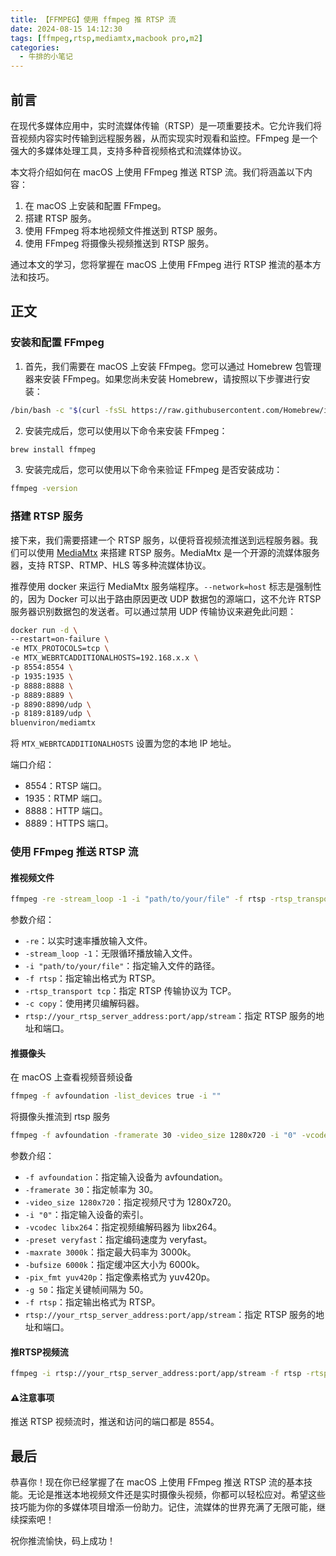 ```yaml
---
title: 【FFMPEG】使用 ffmpeg 推 RTSP 流
date: 2024-08-15 14:12:30
tags: [ffmpeg,rtsp,mediamtx,macbook pro,m2]
categories: 
  - 牛排的小笔记
---
```


## 前言

在现代多媒体应用中，实时流媒体传输（RTSP）是一项重要技术。它允许我们将音视频内容实时传输到远程服务器，从而实现实时观看和监控。FFmpeg 是一个强大的多媒体处理工具，支持多种音视频格式和流媒体协议。

本文将介绍如何在 macOS 上使用 FFmpeg 推送 RTSP 流。我们将涵盖以下内容：
1. 在 macOS 上安装和配置 FFmpeg。
2. 搭建 RTSP 服务。
3. 使用 FFmpeg 将本地视频文件推送到 RTSP 服务。
4. 使用 FFmpeg 将摄像头视频推送到 RTSP 服务。

通过本文的学习，您将掌握在 macOS 上使用 FFmpeg 进行 RTSP 推流的基本方法和技巧。

<!-- more -->

## 正文

### 安装和配置 FFmpeg

1. 首先，我们需要在 macOS 上安装 FFmpeg。您可以通过 Homebrew 包管理器来安装 FFmpeg。如果您尚未安装 Homebrew，请按照以下步骤进行安装：

```bash
/bin/bash -c "$(curl -fsSL https://raw.githubusercontent.com/Homebrew/install/HEAD/install.sh)"
```

2. 安装完成后，您可以使用以下命令来安装 FFmpeg：

```bash
brew install ffmpeg
```

3. 安装完成后，您可以使用以下命令来验证 FFmpeg 是否安装成功：

```bash
ffmpeg -version
```

### 搭建 RTSP 服务

接下来，我们需要搭建一个 RTSP 服务，以便将音视频流推送到远程服务器。我们可以使用 [MediaMtx](https://mediamtx.com/) 来搭建 RTSP 服务。MediaMtx 是一个开源的流媒体服务器，支持 RTSP、RTMP、HLS 等多种流媒体协议。

推荐使用 docker 来运行 MediaMtx 服务端程序。`--network=host` 标志是强制性的，因为 Docker 可以出于路由原因更改 UDP 数据包的源端口，这不允许 RTSP 服务器识别数据包的发送者。可以通过禁用 UDP 传输协议来避免此问题：

```bash
docker run -d \
--restart=on-failure \
-e MTX_PROTOCOLS=tcp \
-e MTX_WEBRTCADDITIONALHOSTS=192.168.x.x \
-p 8554:8554 \
-p 1935:1935 \
-p 8888:8888 \
-p 8889:8889 \
-p 8890:8890/udp \
-p 8189:8189/udp \
bluenviron/mediamtx
```

将 `MTX_WEBRTCADDITIONALHOSTS` 设置为您的本地 IP 地址。

端口介绍：
- 8554：RTSP 端口。
- 1935：RTMP 端口。
- 8888：HTTP 端口。
- 8889：HTTPS 端口。

### 使用 FFmpeg 推送 RTSP 流

#### 推视频文件

```bash
ffmpeg -re -stream_loop -1 -i "path/to/your/file" -f rtsp -rtsp_transport tcp -c copy rtsp://your_rtsp_server_address:port/app/stream
```

参数介绍：
- `-re`：以实时速率播放输入文件。
- `-stream_loop -1`：无限循环播放输入文件。
- `-i "path/to/your/file"`：指定输入文件的路径。
- `-f rtsp`：指定输出格式为 RTSP。
- `-rtsp_transport tcp`：指定 RTSP 传输协议为 TCP。
- `-c copy`：使用拷贝编解码器。
- `rtsp://your_rtsp_server_address:port/app/stream`：指定 RTSP 服务的地址和端口。

#### 推摄像头

在 macOS 上查看视频音频设备

```bash
ffmpeg -f avfoundation -list_devices true -i ""
```

将摄像头推流到 rtsp 服务

```bash
ffmpeg -f avfoundation -framerate 30 -video_size 1280x720 -i "0" -vcodec libx264 -preset veryfast -maxrate 3000k -bufsize 6000k -pix_fmt yuv420p -g 50 -f rtsp rtsp://your_rtsp_server_address:port/app/stream
```

参数介绍：
- `-f avfoundation`：指定输入设备为 avfoundation。
- `-framerate 30`：指定帧率为 30。
- `-video_size 1280x720`：指定视频尺寸为 1280x720。
- `-i "0"`：指定输入设备的索引。
- `-vcodec libx264`：指定视频编解码器为 libx264。
- `-preset veryfast`：指定编码速度为 veryfast。
- `-maxrate 3000k`：指定最大码率为 3000k。
- `-bufsize 6000k`：指定缓冲区大小为 6000k。
- `-pix_fmt yuv420p`：指定像素格式为 yuv420p。
- `-g 50`：指定关键帧间隔为 50。
- `-f rtsp`：指定输出格式为 RTSP。
- `rtsp://your_rtsp_server_address:port/app/stream`：指定 RTSP 服务的地址和端口。

#### 推RTSP视频流

```bash
ffmpeg -i rtsp://your_rtsp_server_address:port/app/stream -f rtsp -rtsp_transport tcp -c copy rtsp://your_rtsp_server_address:port/app/stream
```

#### ⚠️注意事项

推送 RTSP 视频流时，推送和访问的端口都是 8554。

## 最后

恭喜你！现在你已经掌握了在 macOS 上使用 FFmpeg 推送 RTSP 流的基本技能。无论是推送本地视频文件还是实时摄像头视频，你都可以轻松应对。希望这些技巧能为你的多媒体项目增添一份助力。记住，流媒体的世界充满了无限可能，继续探索吧！

祝你推流愉快，码上成功！